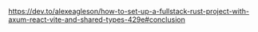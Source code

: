 https://dev.to/alexeagleson/how-to-set-up-a-fullstack-rust-project-with-axum-react-vite-and-shared-types-429e#conclusion